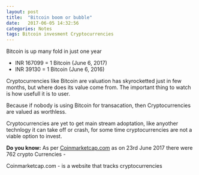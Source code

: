 ```yaml
---
layout: post
title:  "Bitcoin boom or bubble"
date:   2017-06-05 14:32:56
categories: Notes
tags: Bitcoin invesment Cryptocurrencies
---
```



Bitcoin is up many fold in just one year

* INR 167099 = 1 Bitcoin (June 6, 2017)
* INR 39130 = 1 Bitcoin (June 6, 2016)

Cryptocurrencies like Bitcoin are valuation has skyrocketted just in few months, but where does its value come from. The important thing to watch is how usefull it is to user. 

Because if nobody is using Bitcoin for transacation, then Cryptocurrencies are valued as worthless.

Cryptocurrencies are yet to get main stream adoptation, like anyother technlogy it can take off or crash, for some time cryptocurrencies are not a viable option to invest. 

**Do you know:** As per [Coinmarketcap.com](http://coinmarketcap.com/#INR) as on 23rd June 2017 there were 762 crypto Currencies -  

Coinmarketcap.com - is a website that tracks cryptocurrencies
